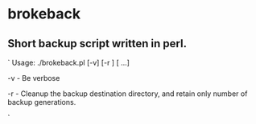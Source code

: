 # brokeback

## Short backup script written in perl.

`
Usage: ./brokeback.pl [-v] [-r <generations to retain>] <backup destination> [<items to back up> ...]

 -v         - Be verbose

 -r <gen>   - Cleanup the backup destination directory, and retain only <gen> number
              of backup generations.

`



